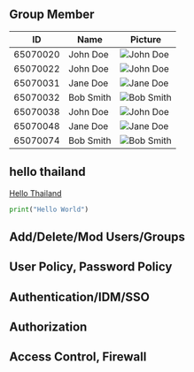 
## Group Member

| ID        | Name      | Picture                                            |
|-----------|-----------|----------------------------------------------------|
| 65070020  | John Doe  | ![John Doe](https://i.ibb.co/wSjhVh3/pic1.png)    |
| 65070022  | John Doe  | ![John Doe](https://i.ibb.co/wSjhVh3/pic1.png)    |
| 65070031  | Jane Doe  | ![Jane Doe](https://i.ibb.co/wSjhVh3/pic1.png)    |
| 65070032  | Bob Smith | ![Bob Smith](https://i.ibb.co/wSjhVh3/pic1.png)   |
| 65070038  | John Doe  | ![John Doe](https://i.ibb.co/wSjhVh3/pic1.png)    |
| 65070048  | Jane Doe  | ![Jane Doe](https://i.ibb.co/wSjhVh3/pic1.png)    |
| 65070074  | Bob Smith | ![Bob Smith](https://i.ibb.co/wSjhVh3/pic1.png)   |

        
## hello thailand
[Hello Thailand](README.md#a-third-level-heading)
```python
print("Hello World")
```
## Add/Delete/Mod Users/Groups
## User Policy, Password Policy
## Authentication/IDM/SSO
## Authorization
## Access Control, Firewall

